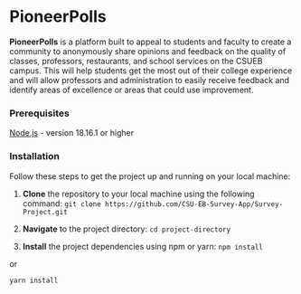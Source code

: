 # **PioneerPolls**

**PioneerPolls** is a platform built to appeal to students and faculty to create a community to anonymously share opinions and feedback on the quality of classes, professors, restaurants, and school services on the CSUEB campus. This will help students get the most out of their college experience and will allow professors and administration to easily receive feedback and identify areas of excellence or areas that could use improvement.

### **Prerequisites**

[Node.js](https://nodejs.org/en) - version 18.16.1 or higher


### **Installation**

Follow these steps to get the project up and running on your local machine:

1. **Clone** the repository to your local machine using the following command:
```git clone https://github.com/CSU-EB-Survey-App/Survey-Project.git```

1. **Navigate** to the project directory:
```cd project-directory```

1. **Install** the project dependencies using npm or yarn:
```npm install```

or

```yarn install```
